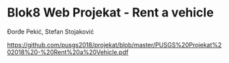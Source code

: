# Blok8 Web Projekat - Rent a vehicle
Đorđe Pekić, Stefan Stojaković

https://github.com/pusgs2018/projekat/blob/master/PUSGS%20Projekat%202018%20-%20Rent%20a%20Vehicle.pdf
